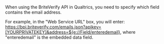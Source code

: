 When using the BriteVerify API in Qualtrics, you need to specify which field contains the email address. 

For example, in the "Web Service URL" box, you will enter: https://bpi.briteverify.com/emails.json?apikey=[YOURPRIVATEKEY]&address=${e://Field/enteredemail}, where "enteredemail" is the embedded data field.